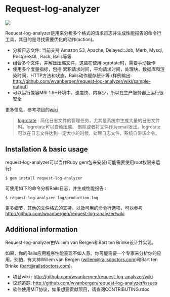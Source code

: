 # Request-log-analyzer 

[<img src="https://secure.travis-ci.org/wvanbergen/request-log-analyzer.png" />](http://travis-ci.org/wvanbergen/request-log-analyzer)

Request-log-analyzer是用来分析多个格式的请求日志并生成性能报告的命令行工具，其目的是寻找需要优化的动作(action)。

* 分析日志文件: 当前支持 Amazon S3, Apache, Delayed::Job, Merb, Mysql, PostgreSQL, Rack, Rails等等.
* 组合多个文件，并解压压缩文件，这些在使用logrotate时，需要手动操作
* 使用多个度量指标，包括 累积请求时间，平均请求时间，处理块，数据库和渲染时间，HTTP方法和状态，Rails动作缓存统计等 (样例输出: http://github.com/wvanbergen/request-log-analyzer/wiki/sample-output)
* 可以运行兼容MRI 1.9+环境中，速度快、内存少，所以在生产服务器上运行很安全

更多信息，参考项目的[wiki]( http://github.com/wvanbergen/request-log-analyzer/wiki)

> [logrotate](https://fedorahosted.org/logrotate/) : 简化日志文件的管理任务，尤其是系统中生成大量的日志文件时。logrotate可以自动压缩、
> 删除或者将文件作为email发出。logrotate可以在日志文件达到一定大小的时候，处理日志文件，系统自带该命令。

## Installation & basic usage

request-log-analyzer可以当作Ruby gem包来安装(可能需要使用root权限来运行):

    $ gem install request-log-analyzer

可使用如下的命令分析Rails日志，并生成性能报告 : 

    $ request-log-analyzer log/production.log

更多细节，其他的文件格式的支持，以及可用的命令行选项，可以参考<http://github.com/wvanbergen/request-log-analyzer/wiki>

## Additional information

Request-log-analyzer由Willem van Bergen和Bart ten Brinke设计并实现。

如果，你的Rails应用程序性能表现不如人意。你可能需要一个专家来分析你的应用，别怕，有大神Willem van
Bergen (willem@railsdoctors.com)和Bart ten Brinke (bart@railsdoctors.com)。

* 项目wiki : http://github.com/wvanbergen/request-log-analyzer/wiki
* 议题追踪: http://github.com/wvanbergen/request-log-analyzer/issues
* 软件使用MIT协议，如果想要贡献项目，请查阅CONTRIBUTING.rdoc
